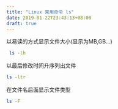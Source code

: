 ```yaml
---
title: "Linux 常用命令 ls"
date: 2019-01-22T23:43:13+08:00
draft: true
---
```




以易读的方式显示文件大小(显示为MB,GB...)

```bash
 ls -lh
```

以最后修改时间升序列出文件

```bash
ls -ltr
```

在文件名后面显示文件类型

```bash
ls -F
```